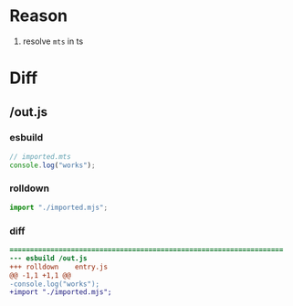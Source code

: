 # Reason
1. resolve `mts` in ts
# Diff
## /out.js
### esbuild
```js
// imported.mts
console.log("works");
```
### rolldown
```js
import "./imported.mjs";

```
### diff
```diff
===================================================================
--- esbuild	/out.js
+++ rolldown	entry.js
@@ -1,1 +1,1 @@
-console.log("works");
+import "./imported.mjs";

```